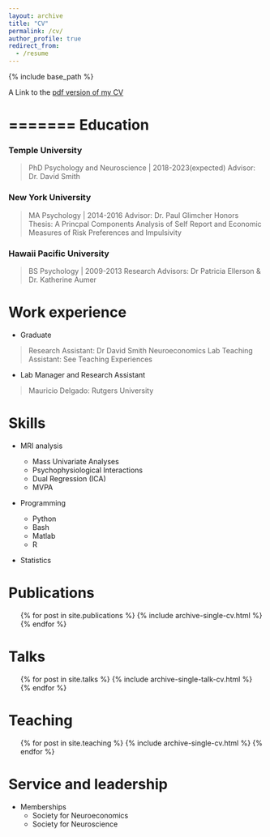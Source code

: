 ```yaml
---
layout: archive
title: "CV"
permalink: /cv/
author_profile: true
redirect_from:
  - /resume
---
```


{% include base_path %}


A Link to the  [ pdf version of my CV](https://raw.githubusercontent.com/jbdenniso/jbdenniso.github.io/master/files/Dennison_CV-2.pdf)

=======
Education
======
### Temple University
> PhD Psychology and Neuroscience | 2018-2023(expected)
> Advisor: Dr. David Smith

### New York University
> MA Psychology | 2014-2016
> Advisor: Dr. Paul Glimcher
> Honors Thesis: A Princpal Components Analysis of Self Report and Economic Measures of Risk Preferences and Impulsivity

### Hawaii Pacific University
> BS Psychology | 2009-2013
> Research Advisors: Dr Patricia Ellerson & Dr. Katherine Aumer

Work experience
======
* Graduate
> Research Assistant: Dr David Smith Neuroeconomics Lab
> Teaching Assistant: See Teaching Experiences

* Lab Manager and Research Assistant
> Mauricio Delgado: Rutgers University
  
Skills
======
* MRI analysis
  * Mass Univariate Analyses
  * Psychophysiological Interactions
  * Dual Regression (ICA)
  * MVPA
  
* Programming
  * Python
  * Bash
  * Matlab
  * R
  
* Statistics

Publications
======
  <ul>{% for post in site.publications %}
    {% include archive-single-cv.html %}
  {% endfor %}</ul>
  
Talks
======
  <ul>{% for post in site.talks %}
    {% include archive-single-talk-cv.html %}
  {% endfor %}</ul>
  
Teaching
======
  <ul>{% for post in site.teaching %}
    {% include archive-single-cv.html %}
  {% endfor %}</ul>
  
Service and leadership
======
* Memberships
   * Society for Neuroeconomics
   * Society for Neuroscience
   
